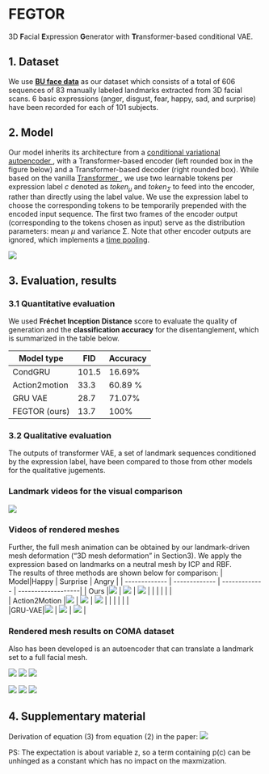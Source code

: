 # FEGTOR
3D <b>F</b>acial <b>E</b>xpression <b>G</b>enerator with <b>Tr</b>ansformer-based conditional VAE.

## 1. Dataset
We use  [**BU face data**](http://www.cs.binghamton.edu/~lijun/Research/3DFE/3DFE_Analysis.html) as our dataset which consists of a total of 606 sequences of 83 manually labeled landmarks extracted from 3D facial scans. 6 basic expressions (anger, disgust, fear, happy, sad, and surprise) have been recorded for each of 101 subjects.

## 2. Model
Our model inherits its architecture from a <a href="https://proceedings.neurips.cc/paper/2015/file/8d55a249e6baa5c06772297520da2051-Paper.pdf}"> conditional variational autoencoder </a>, with a Transformer-based encoder (left rounded box in the figure below) and a Transformer-based decoder (right rounded box). While based on the vanilla <a href="https://proceedings.neurips.cc/paper/2015/file/8d55a249e6baa5c06772297520da2051-Paper.pdf"> Transformer </a>, we use two learnable tokens per expression label <i>c</i> denoted as <i>token<sub>&mu;</sub></i> and <i>token<sub>&Sigma;</sub></i> to feed into the encoder, rather than directly using the label value. We use the expression label to choose the corresponding tokens to be temporarily prepended with the encoded input sequence. 
The first two frames of the encoder output (corresponding to the tokens chosen as input) serve as the distribution parameters: mean <i>&mu;</i> and variance &Sigma;. Note that other encoder outputs are ignored, which implements a <a href="https://arxiv.org/pdf/2104.05670.pdf">time pooling</a>.

<img  src="Results/Face 3D.png"  />
                                       
## 3. Evaluation, results
### 3.1 Quantitative evaluation
We used <b>Fréchet Inception Distance</b> score to evaluate the quality of generation and the <b>classification accuracy</b> for the disentanglement, which is summarized in the table below. 

| Model type  | FID | Accuracy |
| ------------- | -------------  |-------------  |
| CondGRU| 101.5 |  16.69% |
| Action2motion| 33.3 | 60.89 % |
| GRU VAE | 28.7 |  71.07% |
| FEGTOR (ours) | 13.7 |  100% |

### 3.2 Qualitative evaluation
The outputs of transformer VAE, a set of landmark sequences conditioned by the expression label, have been compared to those from other models for the qualitative jugements. <br> 

### Landmark videos for the visual comparison

 <img  src="Results/gif/3DFacial_LM.gif"  />  
 
 
### Videos of rendered meshes 
Further, the full mesh animation can be obtained by our landmark-driven mesh deformation (“3D mesh deformation” in Section3).
We apply the expression based on landmarks on a neutral mesh by ICP and RBF.<br> 
The results of three methods are shown below for comparison:
| Model|Happy  | Surprise |  Angry | 
| ------------- | ------------- | ------------- | -------------------|
| Ours |<img  src="Results/gif/trans/trans_Happy15.gif"  /> | <img src="Results/gif/trans/transSurprise_15.gif"  /> |  <img src="Results/gif/trans/trans_angry15.gif"  /> | 
| | | | |     
| Action2Motion |<img  src="Results/gif/action2motion/Happy15.gif"  /> | <img src="Results/gif/action2motion/Surprise15.gif"  /> |  <img src="Results/gif/action2motion/Angry15.gif"  /> | 
| | | | |  
|GRU-VAE|<img  src="Results/gif/gru/gru_happy15.gif"  /> | <img src="Results/gif/gru/Surprise15.gif"  /> |  <img src="Results/gif/gru/angry15.gif"  /> | 


### Rendered mesh results on COMA dataset
Also has been developed is an autoencoder that can translate a landmark set to a full facial mesh.

 <img  src="Results/gif/BareTeeth.gif"  />  <img src="Results/gif/CheeksIn.gif"  />   <img src="Results/gif/HighSmile.gif"  />  
  
<img  src="Results/gif/LipsUp.gif"  />  <img src="Results/gif/MouthExtrem.gif"  />  <img src="Results/gif/MouthUp.gif"  /> 

## 4. Supplementary material
Derivation of equation (3) from equation (2) in the paper:
<img  src="Results/eq2toeq3.PNG"  />

PS: The expectation is about variable z, so a term containing p(c) can be unhinged as a constant which has no impact on the maxmization. 
